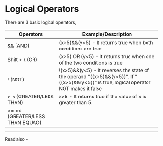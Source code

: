 # Logical Operators

There are 3 basic logical operators,

| Operators          | Example/Description                                                                                                                     |
| ------------------ | --------------------------------------------------------------------------------------------------------------------------------------- |
| && (AND)           | (x>5)&&(y<5) - It returns true when both conditions are true                                                                            |
| Shift + \\ (OR)    | (x>5) OR (y<5) - It returns true when one of the two conditions is true                                                                 |
| ! (NOT)            | !(x>5)&&(y<5) - It reverses the state of the operand "((x>5)&&(y<5))". If "((x>5)&&(y<5))" is true, logical operator NOT makes it false |
| > < (GREATER/LESS THAN) | x>5 - It returns true if the value of x is greater than 5.                                                                              |
| >= =< (GREATER/LESS THAN EQUAO)                   |                                                                                                                                         |

---
Read also - 